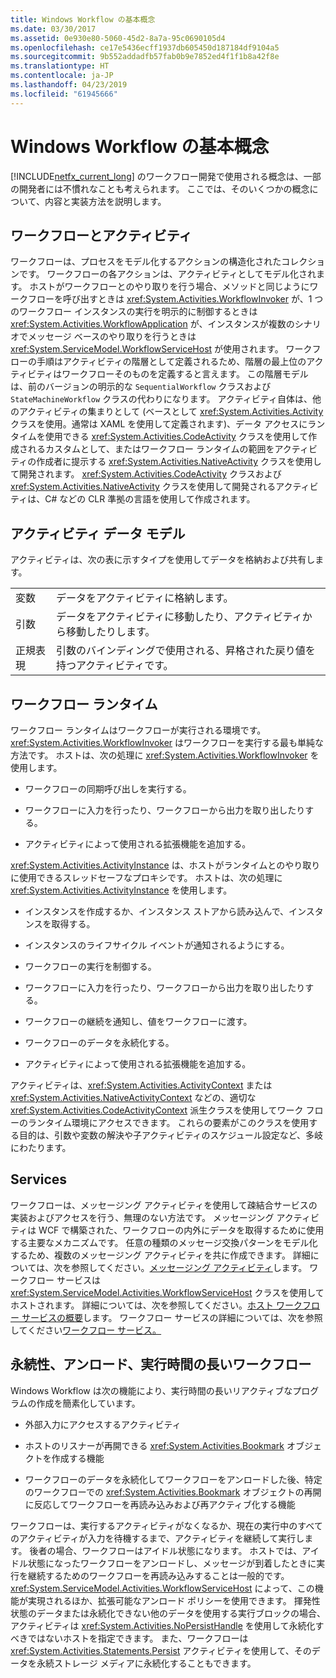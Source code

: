 ```yaml
---
title: Windows Workflow の基本概念
ms.date: 03/30/2017
ms.assetid: 0e930e80-5060-45d2-8a7a-95c0690105d4
ms.openlocfilehash: ce17e5436ecff1937db605450d187184df9104a5
ms.sourcegitcommit: 9b552addadfb57fab0b9e7852ed4f1f1b8a42f8e
ms.translationtype: HT
ms.contentlocale: ja-JP
ms.lasthandoff: 04/23/2019
ms.locfileid: "61945666"
---
```

# <a name="fundamental-windows-workflow-concepts"></a>Windows Workflow の基本概念
[!INCLUDE[netfx_current_long](../../../includes/netfx-current-long-md.md)] のワークフロー開発で使用される概念は、一部の開発者には不慣れなことも考えられます。 ここでは、そのいくつかの概念について、内容と実装方法を説明します。  
  
## <a name="workflows-and-activities"></a>ワークフローとアクティビティ  
 ワークフローは、プロセスをモデル化するアクションの構造化されたコレクションです。 ワークフローの各アクションは、アクティビティとしてモデル化されます。 ホストがワークフローとのやり取りを行う場合、メソッドと同じようにワークフローを呼び出すときは <xref:System.Activities.WorkflowInvoker> が、1 つのワークフロー インスタンスの実行を明示的に制御するときは <xref:System.Activities.WorkflowApplication> が、インスタンスが複数のシナリオでメッセージ ベースのやり取りを行うときは <xref:System.ServiceModel.WorkflowServiceHost> が使用されます。 ワークフローの手順はアクティビティの階層として定義されるため、階層の最上位のアクティビティはワークフローそのものを定義すると言えます。 この階層モデルは、前のバージョンの明示的な `SequentialWorkflow` クラスおよび `StateMachineWorkflow` クラスの代わりになります。 アクティビティ自体は、他のアクティビティの集まりとして (ベースとして <xref:System.Activities.Activity> クラスを使用。通常は XAML を使用して定義されます)、データ アクセスにランタイムを使用できる <xref:System.Activities.CodeActivity> クラスを使用して作成されるカスタムとして、またはワークフロー ランタイムの範囲をアクティビティの作成者に提示する <xref:System.Activities.NativeActivity> クラスを使用して開発されます。 <xref:System.Activities.CodeActivity> クラスおよび <xref:System.Activities.NativeActivity> クラスを使用して開発されるアクティビティは、C# などの CLR 準拠の言語を使用して作成されます。  
  
## <a name="activity-data-model"></a>アクティビティ データ モデル  
 アクティビティは、次の表に示すタイプを使用してデータを格納および共有します。  
  
|||  
|-|-|  
|変数|データをアクティビティに格納します。|  
|引数|データをアクティビティに移動したり、アクティビティから移動したりします。|  
|正規表現|引数のバインディングで使用される、昇格された戻り値を持つアクティビティです。|  
  
## <a name="workflow-runtime"></a>ワークフロー ランタイム  
 ワークフロー ランタイムはワークフローが実行される環境です。 <xref:System.Activities.WorkflowInvoker> はワークフローを実行する最も単純な方法です。 ホストは、次の処理に <xref:System.Activities.WorkflowInvoker> を使用します。  
  
- ワークフローの同期呼び出しを実行する。  
  
- ワークフローに入力を行ったり、ワークフローから出力を取り出したりする。  
  
- アクティビティによって使用される拡張機能を追加する。  
  
 <xref:System.Activities.ActivityInstance> は、ホストがランタイムとのやり取りに使用できるスレッドセーフなプロキシです。 ホストは、次の処理に <xref:System.Activities.ActivityInstance> を使用します。  
  
- インスタンスを作成するか、インスタンス ストアから読み込んで、インスタンスを取得する。  
  
- インスタンスのライフサイクル イベントが通知されるようにする。  
  
- ワークフローの実行を制御する。  
  
- ワークフローに入力を行ったり、ワークフローから出力を取り出したりする。  
  
- ワークフローの継続を通知し、値をワークフローに渡す。  
  
- ワークフローのデータを永続化する。  
  
- アクティビティによって使用される拡張機能を追加する。  
  
 アクティビティは、<xref:System.Activities.ActivityContext> または <xref:System.Activities.NativeActivityContext> などの、適切な <xref:System.Activities.CodeActivityContext> 派生クラスを使用してワーク フローのランタイム環境にアクセスできます。 これらの要素がこのクラスを使用する目的は、引数や変数の解決や子アクティビティのスケジュール設定など、多岐にわたります。  
  
## <a name="services"></a>Services  
 ワークフローは、メッセージング アクティビティを使用して疎結合サービスの実装およびアクセスを行う、無理のない方法です。 メッセージング アクティビティは WCF で構築された、ワークフローの内外にデータを取得するために使用する主要なメカニズムです。 任意の種類のメッセージ交換パターンをモデル化するため、複数のメッセージング アクティビティを共に作成できます。 詳細については、次を参照してください。[メッセージング アクティビティ](../wcf/feature-details/messaging-activities.md)します。 ワークフロー サービスは <xref:System.ServiceModel.Activities.WorkflowServiceHost> クラスを使用してホストされます。 詳細については、次を参照してください。[ホスト ワークフロー サービスの概要](../wcf/feature-details/hosting-workflow-services-overview.md)します。 ワークフロー サービスの詳細については、次を参照してください[ワークフロー サービス。](../wcf/feature-details/workflow-services.md)  
  
## <a name="persistence-unloading-and-long-running-workflows"></a>永続性、アンロード、実行時間の長いワークフロー  
 Windows Workflow は次の機能により、実行時間の長いリアクティブなプログラムの作成を簡素化しています。  
  
- 外部入力にアクセスするアクティビティ  
  
- ホストのリスナーが再開できる <xref:System.Activities.Bookmark> オブジェクトを作成する機能  
  
- ワークフローのデータを永続化してワークフローをアンロードした後、特定のワークフローでの <xref:System.Activities.Bookmark> オブジェクトの再開に反応してワークフローを再読み込みおよび再アクティブ化する機能  
  
 ワークフローは、実行するアクティビティがなくなるか、現在の実行中のすべてのアクティビティが入力を待機するまで、アクティビティを継続して実行します。 後者の場合、ワークフローはアイドル状態になります。 ホストでは、アイドル状態になったワークフローをアンロードし、メッセージが到着したときに実行を継続するためのワークフローを再読み込みすることは一般的です。 <xref:System.ServiceModel.Activities.WorkflowServiceHost> によって、この機能が実現されるほか、拡張可能なアンロード ポリシーを使用できます。 揮発性状態のデータまたは永続化できない他のデータを使用する実行ブロックの場合、アクティビティは <xref:System.Activities.NoPersistHandle> を使用して永続化すべきではないホストを指定できます。 また、ワークフローは <xref:System.Activities.Statements.Persist> アクティビティを使用して、そのデータを永続ストレージ メディアに永続化することもできます。
